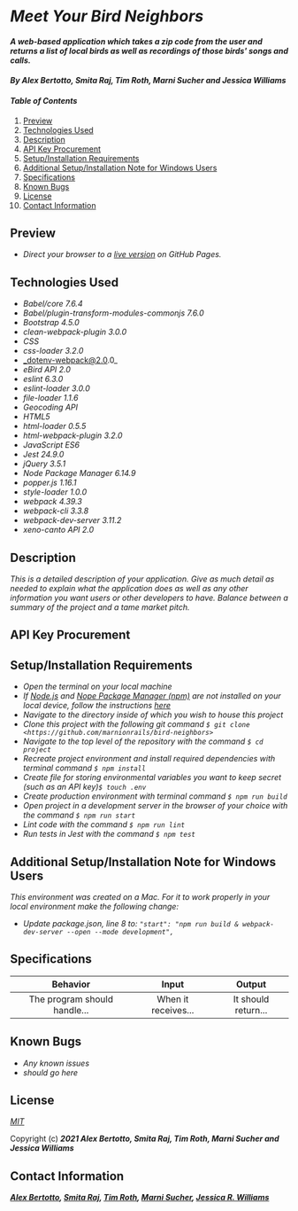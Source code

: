 # _Meet Your Bird Neighbors_

#### _A web-based application which takes a zip code from the user and returns a list of local birds as well as recordings of those birds' songs and calls._

#### _By **Alex Bertotto, Smita Raj, Tim Roth, Marni Sucher and Jessica Williams**_

#### _Table of Contents_

1. [Preview](#preview)
2. [Technologies Used](#technologies)
3. [Description](#description)
4. [API Key Procurement](#api)
5. [Setup/Installation Requirements](#setup)
6. [Additional Setup/Installation Note for Windows Users](#windows)
7. [Specifications](#specs)
8. [Known Bugs](#bugs)
9. [License](#license)
10. [Contact Information](#contact)

## Preview <a id="preview"></a>

* _Direct your browser to a [live version](https://marnionrails.github.io/bird-neighbors) on GitHub Pages._

## Technologies Used <a id="technologies"></a>

* _Babel/core 7.6.4_
* _Babel/plugin-transform-modules-commonjs 7.6.0_
* _Bootstrap 4.5.0_
* _clean-webpack-plugin 3.0.0_
* _CSS_
* _css-loader 3.2.0_
* _dotenv-webpack@2.0.0_
* _eBird API 2.0_
* _eslint 6.3.0_
* _eslint-loader 3.0.0_
* _file-loader 1.1.6_
* _Geocoding API_
* _HTML5_
* _html-loader 0.5.5_
* _html-webpack-plugin 3.2.0_
* _JavaScript ES6_
* _Jest 24.9.0_
* _jQuery 3.5.1_
* _Node Package Manager 6.14.9_
* _popper.js 1.16.1_
* _style-loader 1.0.0_
* _webpack 4.39.3_
* _webpack-cli 3.3.8_
* _webpack-dev-server 3.11.2_
* _xeno-canto API 2.0_

## Description <a id="description"></a>

_This is a detailed description of your application. Give as much detail as needed to explain what the application does as well as any other information you want users or other developers to have. Balance between a summary of the project and a tame market pitch._

## API Key Procurement <a id="api"></a>

## Setup/Installation Requirements <a id="setup"></a>

* _Open the terminal on your local machine_
* _If [Node.js](https://nodejs.org/en/) and [Nope Package Manager (npm)](https://www.npmjs.com/) are not installed on your local device, follow the instructions [here](https://www.learnhowtoprogram.com/intermediate-javascript/getting-started-with-javascript/installing-node-js)_
* _Navigate to the directory inside of which you wish to house this project_
* _Clone this project with the following git command `$ git clone <https://github.com/marnionrails/bird-neighbors>`_
* _Navigate to the top level of the repository with the command `$ cd project`_
* _Recreate project environment and install required dependencies with terminal command `$ npm install`_
* _Create file for storing environmental variables you want to keep secret (such as an API key)`$ touch .env`_
* _Create production environment with terminal command `$ npm run build`_
* _Open project in a development server in the browser of your choice with the command `$ npm run start`_
* _Lint code with the command `$ npm run lint`_
* _Run tests in Jest with the command `$ npm test`_

## Additional Setup/Installation Note for Windows Users <a id="windows"></a>

_This environment was created on a Mac. For it to work properly in your local environment make the following change:_
* _Update package.json, line 8 to: `"start": "npm run build & webpack-dev-server --open --mode development",`_

## Specifications <a id="specs"></a>

| Behavior | Input | Output |
|:---:|:---:|:---:|
| The program should handle... | When it receives... | It should return... |

## Known Bugs <a id="bugs"></a>
* _Any known issues_
* _should go here_

## License <a id="license"></a>
*[MIT](https://choosealicense.com/licenses/mit/)*

Copyright (c) **_2021 Alex Bertotto, Smita Raj, Tim Roth, Marni Sucher and Jessica Williams_**

## Contact Information <a id="contact"></a>
**_[Alex Bertotto](mailto:ajb5206@gmail.com), [Smita Raj](mailto:smita.raj12@gmail.com), [Tim Roth](mailto:timroth@gmail.com), [Marni Sucher](mailto:suchermarni@gmail.com), [Jessica R. Williams](mailto:jessicarubinwilliams@gmail.com)_**